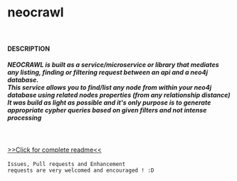 <h1>neocrawl</h1>
<br>
<h4>DESCRIPTION</h4>
<h5><strong>NEOCRAWL</strong> is built as a service/microservice or library that mediates any listing, finding or filtering request between an api and a neo4j database.
<br>This service allows you to find/list any node from within your neo4j database using related nodes properties (from any relationship distance)
<br>It was build as light as possible and it's only purpose is to generate appropriate cypher queries based on given filters and not intense processing </h5>
<br>

<a href=http://scstan.github.io/neocrawl/>>>Click for complete readme<<</a>
<br>
<br>
<code>Issues, Pull requests and Enhancement requests are very welcomed and encouraged ! :D</code>
